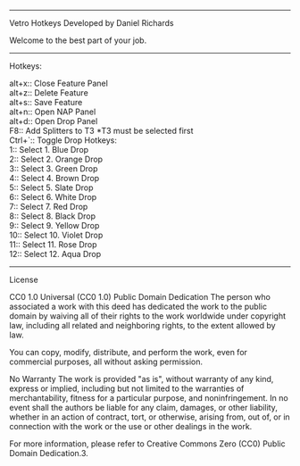 ---------------------------------------------------------------------------

Vetro Hotkeys
Developed by Daniel Richards

Welcome to the best part of your job.

---------------------------------------------------------------------------

Hotkeys:

alt+x:: Close Feature Panel
<br>alt+z:: Delete Feature
<br>alt+s:: Save Feature
<br>alt+n:: Open NAP Panel
<br>alt+d:: Open Drop Panel
<br>F8:: Add Splitters to T3 *T3 must be selected first
<br>Ctrl+`:: Toggle Drop Hotkeys:
<br>    1:: Select 1. Blue Drop
<br>    2:: Select 2. Orange Drop
<br>    3:: Select 3. Green Drop
<br>    4:: Select 4. Brown Drop
<br>    5:: Select 5. Slate Drop
<br>    6:: Select 6. White Drop
<br>    7:: Select 7. Red Drop
<br>    8:: Select 8. Black Drop
<br>    9:: Select 9. Yellow Drop
<br>    10:: Select 10. Violet Drop
<br>    11:: Select 11. Rose Drop
<br>    12:: Select 12. Aqua Drop












---------------------------------------------------------------------------
License

CC0 1.0 Universal (CC0 1.0) Public Domain Dedication
The person who associated a work with this deed has dedicated the work to the public domain by waiving all of their rights to the work worldwide under copyright law, including all related and neighboring rights, to the extent allowed by law.

You can copy, modify, distribute, and perform the work, even for commercial purposes, all without asking permission.

No Warranty
The work is provided "as is", without warranty of any kind, express or implied, including but not limited to the warranties of merchantability, fitness for a particular purpose, and noninfringement. In no event shall the authors be liable for any claim, damages, or other liability, whether in an action of contract, tort, or otherwise, arising from, out of, or in connection with the work or the use or other dealings in the work.

For more information, please refer to Creative Commons Zero (CC0) Public Domain Dedication.3.
